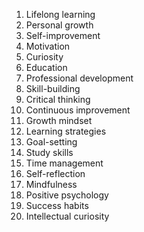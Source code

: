 1. Lifelong learning
2. Personal growth
3. Self-improvement
4. Motivation
5. Curiosity
6. Education
7. Professional development
8. Skill-building
9. Critical thinking
10. Continuous improvement
11. Growth mindset
12. Learning strategies
13. Goal-setting
14. Study skills
15. Time management
16. Self-reflection
17. Mindfulness
18. Positive psychology
19. Success habits
20. Intellectual curiosity
